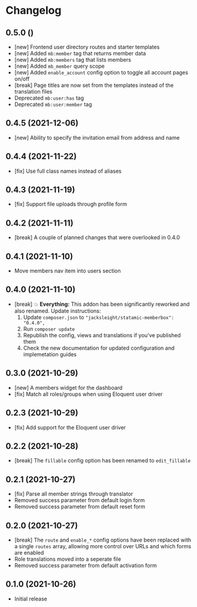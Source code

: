 # Changelog

## 0.5.0 ()

- [new] Frontend user directory routes and starter templates
- [new] Added `mb:member` tag that returns member data
- [new] Added `mb:members` tag that lists members
- [new] Added `mb_member` query scope
- [new] Added `enable_account` config option to toggle all account pages on/off
- [break] Page titles are now set from the templates instead of the translation files
- Deprecated `mb:user:has` tag
- Deprecated `mb:user:member` tag

## 0.4.5 (2021-12-06)

- [new] Ability to specify the invitation email from address and name

## 0.4.4 (2021-11-22)

- [fix] Use full class names instead of aliases

## 0.4.3 (2021-11-19)

- [fix] Support file uploads through profile form

## 0.4.2 (2021-11-11)

- [break] A couple of planned changes that were overlooked in 0.4.0

## 0.4.1 (2021-11-10)

- Move members nav item into users section

## 0.4.0 (2021-11-10)

- [break] 💥 **Everything:** This addon has been significantly reworked and also renamed. Update instructions:
    1. Update `composer.json` to `"jacksleight/statamic-memberbox": "0.4.0",`
    2. Run `composer update`
    3. Republish the config, views and translations if you've published them
    4. Check the new documentation for updated configuration and implemetation guides

## 0.3.0 (2021-10-29)

- [new] A members widget for the dashboard
- [fix] Match all roles/groups when using Eloquent user driver

## 0.2.3 (2021-10-29)

- [fix] Add support for the Eloquent user driver

## 0.2.2 (2021-10-28)

- [break] The `fillable` config option has been renamed to `edit_fillable` 

## 0.2.1 (2021-10-27)

- [fix] Parse all member strings through translator
- Removed success parameter from default login form 
- Removed success parameter from default reset form 

## 0.2.0 (2021-10-27)

- [break] The `route` and `enable_*` config options have been replaced with a single `routes` array, allowing more control over URLs and which forms are enabled
- Role translations moved into a seperate file
- Removed success parameter from default activation form 

## 0.1.0 (2021-10-26)

- Initial release
